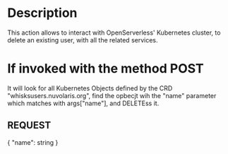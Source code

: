 # Description
This action allows to interact with OpenServerless' Kubernetes cluster, to delete an existing user, with all the related services.

# If invoked with the method POST
It will look for all Kubernetes Objects defined by the CRD "whisksusers.nuvolaris.org", find the opbecjt wih the "name" parameter which matches with args["name"], and DELETEss it.

## REQUEST
{
  "name": string
}